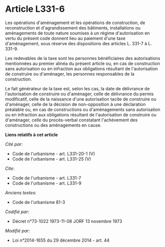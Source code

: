 # Article L331-6

Les opérations d'aménagement et les opérations de construction, de reconstruction et d'agrandissement des bâtiments,
installations ou aménagements de toute nature soumises à un régime d'autorisation en vertu du présent code donnent lieu au
paiement d'une taxe d'aménagement, sous réserve des dispositions des articles L. 331-7 à L. 331-9. 

Les redevables de la taxe sont les personnes bénéficiaires des autorisations mentionnées au premier alinéa du présent article
ou, en cas de construction sans autorisation ou en infraction aux obligations résultant de l'autorisation de construire ou
d'aménager, les personnes responsables de la construction. 

Le fait générateur de la taxe est, selon les cas, la date de délivrance de l'autorisation de construire ou d'aménager, celle
de délivrance du permis modificatif, celle de la naissance d'une autorisation tacite de construire ou d'aménager, celle de la
décision de non-opposition à une déclaration préalable ou, en cas de constructions ou d'aménagements sans autorisation ou en
infraction aux obligations résultant de l'autorisation de construire ou d'aménager, celle du procès-verbal constatant
l'achèvement des constructions ou des aménagements en cause.

**Liens relatifs à cet article**

_Cité par_:

  - Code de l'urbanisme - art. L331-20-1 (V)
  - Code de l'urbanisme - art. L331-25 (V)

_Cite_:

  - Code de l'urbanisme - art. L331-7
  - Code de l'urbanisme - art. L331-9

_Anciens textes_:

  - Code de l'urbanisme 81-3

_Codifié par_:

  - Décret n°73-1022 1973-11-08 JORF 13 novembre 1973

_Modifié par_:

  - Loi n°2014-1655 du 29 décembre 2014 - art. 44
